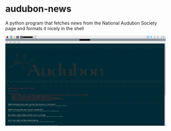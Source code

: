 # audubon-news
A python program that fetches news from the National Audubon Society page and formats it nicely in the shell


<a href="https://raw.githubusercontent.com/desvasicek/audubon-news/main/screenshots.gif">
<img src="screenshots.gif">
</a>
